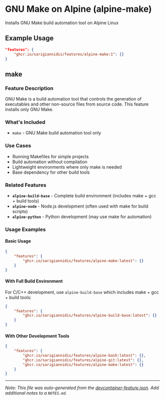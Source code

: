 
# GNU Make on Alpine (alpine-make)

Installs GNU Make build automation tool on Alpine Linux

## Example Usage

```json
"features": {
    "ghcr.io/sarigiannidis/features/alpine-make:1": {}
}
```



## make

### Feature Description

GNU Make is a build automation tool that controls the generation of executables and other non-source files from source code. This feature installs only GNU Make.

### What's Included

- `make` - GNU Make build automation tool only

### Use Cases

- Running Makefiles for simple projects
- Build automation without compilation
- Lightweight environments where only make is needed
- Base dependency for other build tools

### Related Features

- **`alpine-build-base`** - Complete build environment (includes make + gcc + build tools)
- **`alpine-node`** - Node.js development (often used with make for build scripts)
- **`alpine-python`** - Python development (may use make for automation)

### Usage Examples

#### Basic Usage
```json
{
    "features": {
        "ghcr.io/sarigiannidis/features/alpine-make:latest": {}
    }
}
```

#### With Full Build Environment
For C/C++ development, use `alpine-build-base` which includes make + gcc + build tools:
```json
{
    "features": {
        "ghcr.io/sarigiannidis/features/alpine-build-base:latest": {}
    }
}
```

#### With Other Development Tools
```json
{
    "features": {
        "ghcr.io/sarigiannidis/features/alpine-bash:latest": {},
        "ghcr.io/sarigiannidis/features/alpine-git:latest": {},
        "ghcr.io/sarigiannidis/features/alpine-make:latest": {}
    }
}
```


---

_Note: This file was auto-generated from the [devcontainer-feature.json](https://github.com/sarigiannidis/features/blob/main/src/alpine-make/devcontainer-feature.json).  Add additional notes to a `NOTES.md`._
